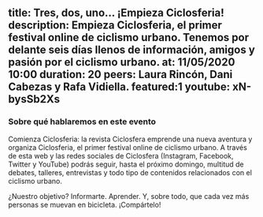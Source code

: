 title: Tres, dos, uno... ¡Empieza Ciclosferia! 
description: Empieza Ciclosferia, el primer festival online de ciclismo urbano. Tenemos por delante seis días llenos de información, amigos y pasión por el ciclismo urbano.
at: 11/05/2020 10:00
duration: 20
peers: Laura Rincón, Dani Cabezas y Rafa Vidiella.
featured:1
youtube: xN-bysSb2Xs
----
### Sobre qué hablaremos en este evento

Comienza Ciclosferia: la revista Ciclosfera emprende una nueva aventura y organiza Ciclosferia, el primer festival online de ciclismo urbano. A través de esta web y las redes sociales de Ciclosfera (Instagram, Facebook, Twitter y YouTube) podrás seguir, hasta el próximo domingo, multitud de debates, talleres, entrevistas y todo tipo de contenidos relacionados con el ciclismo urbano.

¿Nuestro objetivo? Informarte. Aprender. Y, sobre todo, que cada vez más personas se muevan en bicicleta. ¡Compártelo!
